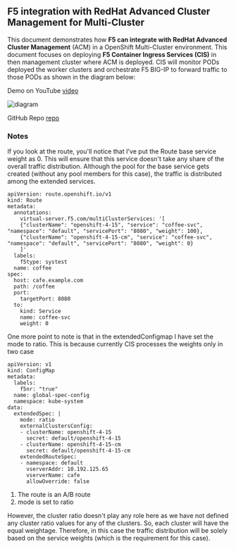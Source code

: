 ## F5 integration with RedHat Advanced Cluster Management for Multi-Cluster

This document demonstrates how **F5 can integrate with RedHat Advanced Cluster Management** (ACM) in a OpenShift  Multi-Cluster environment. This document focuses on deploying **F5 Container Ingress Services (CIS)** in then management cluster where ACM is deployed. CIS will monitor PODs deployed the worker clusters and orchestrate F5 BIG-IP to forward traffic to those PODs as shown in the diagram below:

Demo on YouTube [video]()

![diagram]()

GitHub Repo [repo]()

### Notes

If you look at the route, you'll notice that I've put the Route base service weight as 0. This will ensure that this service doesn't take any share of the overall traffic distribution. Although the pool for the base service gets created (without any pool members for this case), the traffic is distributed among the extended services.

```
apiVersion: route.openshift.io/v1
kind: Route
metadata:
  annotations:
    virtual-server.f5.com/multiClusterServices: '[
    {"clusterName": "openshift-4-15", "service": "coffee-svc", "namespace": "default", "servicePort": "8080", "weight": 100}, 
    {"clusterName": "openshift-4-15-cm", "service": "coffee-svc", "namespace": "default", "servicePort": "8080", "weight": 0}
    ]'
  labels:
    f5type: systest
  name: coffee
spec:
  host: cafe.example.com
  path: /coffee
  port:
    targetPort: 8080
  to:
    kind: Service
    name: coffee-svc
    weight: 0
```

One more point to note is that in the extendedConfigmap I have set the mode to ratio. This is because currently CIS processes the weights only in two case

```
apiVersion: v1
kind: ConfigMap
metadata:
  labels:
    f5nr: "true"
  name: global-spec-config
  namespace: kube-system
data:
  extendedSpec: |
    mode: ratio
    externalClustersConfig:
    - clusterName: openshift-4-15
      secret: default/openshift-4-15
    - clusterName: openshift-4-15-cm
      secret: default/openshift-4-15-cm
    extendedRouteSpec:
    - namespace: default
      vserverAddr: 10.192.125.65
      vserverName: cafe
      allowOverride: false
```

1) The route is an A/B route 
2) mode is set to ratio

However, the cluster ratio doesn't play any role here as we have not defined any cluster ratio values for any of the clusters. So, each cluster will have the equal weightage. Therefore, in this case the traffic distribution will be solely based on the service weights (which is the requirement for this case).


